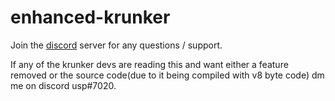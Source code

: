 # enhanced-krunker
Join the [discord](https://discord.gg/kesTkbV) server for any questions / support.


If any of the krunker devs are reading this and want either a feature removed or the source code(due to it being compiled with v8 byte code) dm me on discord usp#7020.
